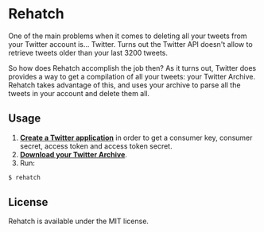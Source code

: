 Rehatch
=======

One of the main problems when it comes to deleting all your tweets from your Twitter account is... Twitter. Turns out the Twitter API doesn't allow to retrieve tweets older than your last 3200 tweets.

So how does Rehatch accomplish the job then? As it turns out, Twitter does provides a way to get a compilation of all your tweets: your Twitter Archive. Rehatch takes advantage of this, and uses your archive to parse all the tweets in your account and delete them all.

## Usage

1. [__Create a Twitter application__](https://apps.twitter.com) in order to get a consumer key, consumer secret, access token and access token secret.
2. [__Download your Twitter Archive__](https://twitter.com/settings/account).
3. Run:

```bash
$ rehatch
```

## License

Rehatch is available under the MIT license.
